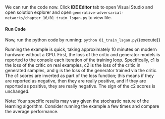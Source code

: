 We can run the code now. Click **IDE Editor** tab to open Visual Studio and open solution explorer and open `generative-adversarial-networks/chapter_16/01_train_lsgan.py` to view file.

#### Run Code

Now, run the python code by running: `python 01_train_lsgan.py`{{execute}}

Running the example is quick, taking approximately 10 minutes on modern hardware without
a GPU. First, the loss of the critic and generator models is reported to the console each iteration
of the training loop. Specifically, c1 is the loss of the critic on real examples, c2 is the loss of
the critic in generated samples, and g is the loss of the generator trained via the critic. The c1
scores are inverted as part of the loss function; this means if they are reported as negative, then
they are really positive, and if they are reported as positive, they are really negative. The sign
of the c2 scores is unchanged.

Note: Your specific results may vary given the stochastic nature of the learning algorithm.
Consider running the example a few times and compare the average performance.
